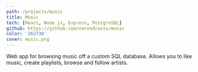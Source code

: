 ```yaml
---
path: /projects/music
title: Music
tech: [React, Node.js, Express, PostgreSQL]
github: https://github.com/narendrasss/music
color: '262730'
cover: music.png
---
```


Web app for browsing music off a custom SQL database. Allows you to like music, create playlists, browse and follow artists.
